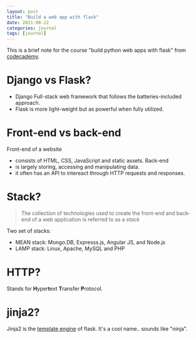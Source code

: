 ```yaml
---
layout: post
title: "Build a web app with flask"
date: 2021-08-22
categories: journal
tags: [journal]
---
```


This is a brief note for the course "build python web apps with flask" from [codecademy](https://www.codecademy.com).

# Django vs Flask?
- Django Full-stack web framework that follows the batteries-included approach.
- Flask is more light-weight but as powerful when fully utilized.

# Front-end vs back-end
Front-end of a website 
- consists of HTML, CSS, JavaScript and static assets.
Back-end 
- is largely storing, accessing and manipulating data.
- it often has an API to intereact through HTTP requests and responses.

# Stack?
> The collection of technologies used to create the front-end and back-end of a web application is referred to as a _stack_ 

Two set of stacks:
- MEAN stack: Mongo.DB, Expresss.js, Angular JS, and Node.js
- LAMP stack: Linux, Apache, MySQL and PHP

# HTTP?
Stands for **H**yper**t**ext **T**ransfer **P**rotocol.

# jinja2?
Jinja2 is the [template engine](https://en.wikipedia.org/wiki/Template_processor) of flask.
It's a cool name.. sounds like "ninja".



